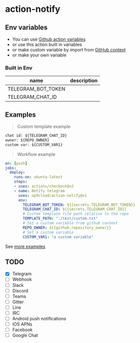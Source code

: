 # action-notify

## Env variables

- You can use [Github action variables](https://docs.github.com/en/actions/configuring-and-managing-workflows/using-environment-variables#default-environment-variables)
- or use this action built in variables
- or make custom variable by import from [GitHub context](https://docs.github.com/en/actions/reference/context-and-expression-syntax-for-github-actions#contexts)
- or make your own variable

### Built in Env

| name               | description |
| ------------------ | ----------- |
| TELEGRAM_BOT_TOKEN |             |
| TELEGRAM_CHAT_ID   |             |

## Examples

> Custom template example

```txt
chat id: ${TELEGRAM_CHAT_ID}
owner: ${REPO_OWNER}
custom var: ${CUSTOM_VAR1}
```

> Workflow example

```yml
on: [push]
jobs:
  deploy:
    runs-on: ubuntu-latest
    steps:
    - uses: actions/checkout@v2
    - name: Notify telegram
      uses: up9cloud/action-notify@v1
      env:
        TELEGRAM_BOT_TOKEN: ${{secrets.TELEGRAM_BOT_TOKEN}}
        TELEGRAM_CHAT_ID: ${{secrets.TELEGRAM_CHAT_ID}}
        # Custom template file path relative to the repo
        TEMPLATE_PATH: "./test/custom.txt"
        # Set a custom variable from github context
        REPO_OWNER: ${{github.repository_owner}}
        # Set a custom variable
        CUSTOM_VAR1: "a custom variable"
```

See [more examples](https://github.com/up9cloud/action-notify/blob/master/.github/workflows/main.yml)

## TODO

- [x] Telegram
- [ ] Webhook
- [ ] Slack
- [ ] Discord
- [ ] Teams
- [ ] Gitter
- [ ] Line
- [ ] IRC
- [ ] Android push notifications
- [ ] IOS APNs
- [ ] Facebook
- [ ] Google Chat
